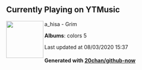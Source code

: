 ## Currently Playing on YTMusic

[<img align="left" width="100" src="https://lh3.googleusercontent.com/UWRIZEQt8RmBPAW1VQEb3LNlbvzDb86RBPG7blyJWMvFN33OjvDteu6mDBScfFmCTA4xLcDshwkE9HQ">](https://music.youtube.com/channel/UC3pumhFbD1nE7oVISQ_l8Sg)

a_hisa - Grim

**Albums**: colors 5

Last updated at 08/03/2020 15:37

#### Generated with [20chan/github-now](https://github.com/20chan/github-now)


<!--
**20chan/20chan** is a ✨ _special_ ✨ repository because its `README.md` (this file) appears on your GitHub profile.

Here are some ideas to get you started:

- 🔭 I’m currently working on ...
- 🌱 I’m currently learning ...
- 👯 I’m looking to collaborate on ...
- 🤔 I’m looking for help with ...
- 💬 Ask me about ...
- 📫 How to reach me: ...
- 😄 Pronouns: ...
- ⚡ Fun fact: ...
-->
